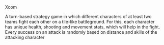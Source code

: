 Xcom

A turn-based strategy game in which different characters of at least two teams fight each other on a tile-like battleground.
For this, each character has unique health, shooting and movement stats, which will help in the fight.
Every success on an attack is randomly based on distance and skills of the attacking character
